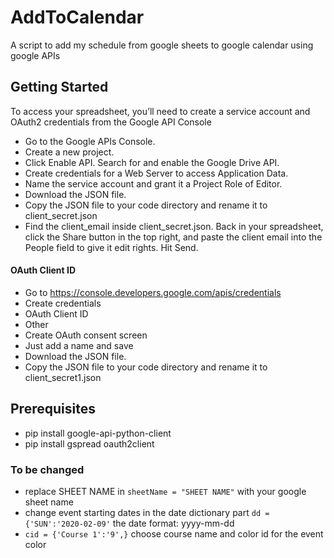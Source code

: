 # AddToCalendar
A script to add my schedule from google sheets to google calendar using google APIs
## Getting Started
To access your spreadsheet, you’ll need to create a service account and OAuth2 credentials from the Google API Console
- Go to the Google APIs Console.
- Create a new project.
- Click Enable API. Search for and enable the Google Drive API.
- Create credentials for a Web Server to access Application Data.
- Name the service account and grant it a Project Role of Editor.
- Download the JSON file.
- Copy the JSON file to your code directory and rename it to client_secret.json
- Find the  client_email inside client_secret.json. Back in your spreadsheet, click the Share button in the top right, and paste the client email into the People field to give it edit rights. Hit Send.
#### OAuth Client ID
- Go to https://console.developers.google.com/apis/credentials
- Create credentials  
- OAuth Client ID
- Other
- Create OAuth consent screen 
- Just add a name and save
- Download the JSON file.
- Copy the JSON file to your code directory and rename it to client_secret1.json

## Prerequisites
- pip install google-api-python-client
- pip install gspread oauth2client
### To be changed
- replace SHEET NAME in `sheetName = "SHEET NAME"` with your google sheet name
- change event starting dates in the date dictionary part `dd = {'SUN':'2020-02-09'` the date format: yyyy-mm-dd
- `cid = {'Course 1':'9',}` choose course name and color id for the event color
